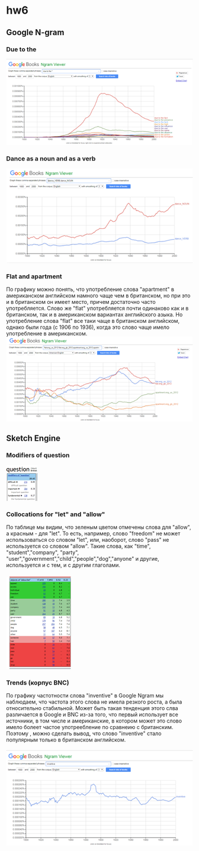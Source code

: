 # hw6
## Google N-gram
### Due to the 
![](https://github.com/aaalexxxandra/hw6/blob/master/due%20to%20the.png)
### Dance as a noun and as a verb 
![](https://github.com/aaalexxxandra/hw6/blob/master/dance.png)
### Flat and apartment 
 По графику можно понять, что употребление слова "apartment" в американском английском намного чаще чем в британском, но при это и в британском он имеет место, причем достаточно часто употребляется. Слово же "flat" употребляется почти одинаково как и в британском, так и в американском вариантах английского азыка. Но употребление слова "flat" все таки чаще в британском английском, однако были года (с 1906 по 1936), когда это слово чаще имело употребление в американском. 
![](https://github.com/aaalexxxandra/hw6/blob/master/flat%2C%20apartament.png)

## Sketch Engine
### Modifiers of question
![](https://github.com/aaalexxxandra/hw6/blob/master/question.png)
### Collocations for "let" and "allow"
По таблице мы видим, что зеленым цветом отмечены слова для "allow", а красным - для "let". То есть, например, слово "freedom" не может использоваться со словом "let", или, наоборот, слово "pass" не используется со словом "allow". Такие слова, как "time", "student","company", "party", "user","government","child","people","dog","anyone" и другие, используется и с тем, и с другим глаголами. 
### ![](https://github.com/aaalexxxandra/hw6/blob/master/allow%20let.png)
### Trends (корпус BNC)
По графику частотности слова "inventive" в Google Ngram мы наблюдаем, что частота этого слова не имела резкого роста, а была относительно стабильной. Может быть такая тенденция этого слва различается в Google и BNC из-за того, что первый использует все источники, в том числе и американские, в котором может это слово имело болеет частое употреебление по сравнеию с британским. Поэтому , можно сделать вывод, что слово "inventive" стало популярным только в британском английском. 
#### ![](https://github.com/aaalexxxandra/hw6/blob/master/inv1.png)

